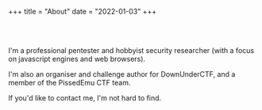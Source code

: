 +++
title = "About"
date = "2022-01-03"
+++

<br><br>

I'm a professional pentester and hobbyist security researcher (with a focus on javascript engines and web browsers).

I'm also an organiser and challenge author for DownUnderCTF, and a member of the PissedEmu CTF team.

If you'd like to contact me, I'm not hard to find.

